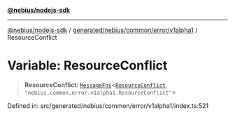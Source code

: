[**@nebius/nodejs-sdk**](../../../../../../README.md)

---

[@nebius/nodejs-sdk](../../../../../../README.md) / [generated/nebius/common/error/v1alpha1](../README.md) / ResourceConflict

# Variable: ResourceConflict

> **ResourceConflict**: [`MessageFns`](../../../../../../runtime/protos/core/interfaces/MessageFns.md)\<[`ResourceConflict`](../interfaces/ResourceConflict.md), `"nebius.common.error.v1alpha1.ResourceConflict"`\>

Defined in: src/generated/nebius/common/error/v1alpha1/index.ts:521
